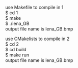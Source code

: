 use Makefile to compile in 1  
  $ cd 1  
  $ make  
  $ ./lena_GB  
  output file name is lena_GB.bmp  
  
use CMakelists to compile in 2  
  $ cd 2  
  $ cd build  
  $ make run  
  output file name is lena_GB.bmp  
